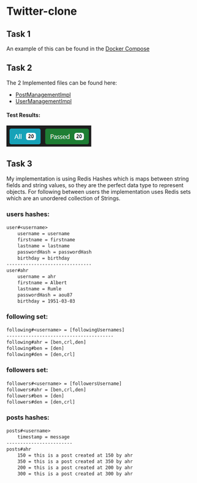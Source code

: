 # Twitter-clone
## Task 1
An example of this can be found in the [Docker Compose](./docker-compose.yml)

## Task 2
The 2 Implemented files can be found here:
- [PostManagementImpl](./src/main/java/dk/cphbusiness/mrv/twitterclone/impl/PostManagementImpl.java)
- [UserManagementImpl](./src/main/java/dk/cphbusiness/mrv/twitterclone/impl/UserManagementImpl.java)

#### Test Results:
![Test Result](./assets/test_results.png)

## Task 3
My implementation is using Redis Hashes which is maps between string fields and string values, so they are the perfect data type to represent objects. For following between users the implementation uses Redis sets which are an unordered collection of Strings.

### users hashes:
```
user#<username>
    username = username
    firstname = firstname
    lastname = lastname
    passwordHash = passwordHash
    birthday = birthday
-------------------------------
user#ahr
    username = ahr
    firstname = Albert
    lastname = Rumle
    passwordHash = aou87
    birthday = 1951-03-03
```

### following set:
```
following#<username> = [followingUsernames]
---------------------------------------
following#ahr = [ben,crl,den]
following#ben = [den]
following#den = [den,crl]
```

### followers set:
```
followers#<username> = [followersUsername]
followers#ahr = [ben,crl,den]
followers#ben = [den]
followers#den = [den,crl]
```

### posts hashes:
```
posts#<username>
    timestamp = message
------------------------
posts#ahr
    150 = this is a post created at 150 by ahr
    350 = this is a post created at 350 by ahr
    200 = this is a post created at 200 by ahr
    300 = this is a post created at 300 by ahr
```
